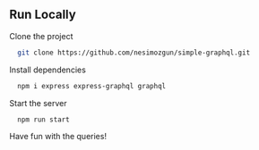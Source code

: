 
## Run Locally

Clone the project

```bash
  git clone https://github.com/nesimozgun/simple-graphql.git
```

Install dependencies

```bash
  npm i express express-graphql graphql
```

Start the server

```bash
  npm run start
```

Have fun with the queries!